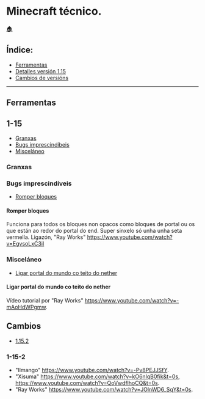# Minecraft técnico.

[:house:](readme.md)

## Índice:
* [Ferramentas](minecraft.md#ferramentas)
* [Detalles versión 1.15](minecraft.md#1-15)
* [Cambios de versións](minecraft.md#cambios)

------
## Ferramentas

## 1-15
* [Granxas](minecraft.md#granxas)
* [Bugs imprescindíbeis](minecraft.md#bugs_imprescindíveis)
* [Misceláneo](minecraft.md#misceláneo)

### Granxas
### Bugs imprescindíveis
* [Romper bloques](minecraft.md##romper_bloques)

#### Romper bloques
Funciona para todos os bloques non opacos como bloques de portal ou os que están ao redor do portal do end. Super sinxelo só unha unha seta vermella. Ligazón, "Ray Works" <https://www.youtube.com/watch?v=EgvsoLxC3iI>

### Misceláneo
* [Ligar portal do mundo co teito do nether](minecraft.md#ligar_portal_do_mundo_co_teito_do_nether)

#### Ligar portal do mundo co teito do nether
Vídeo tutorial por "Ray Works" <https://www.youtube.com/watch?v=-mAoHdWPgmw>.

## Cambios
* [1.15.2](minecraft.md#1-15-2)

### 1-15-2
* "Ilmango" <https://www.youtube.com/watch?v=-Pv8PEJJSfY>.
* "Xisuma" <https://www.youtube.com/watch?v=kO6nlqB0fik&t=0s>, <https://www.youtube.com/watch?v=QoVwdflhoCQ&t=0s>.
* "Ray Works" <https://www.youtube.com/watch?v=JOlnWD6_SqY&t=0s>.